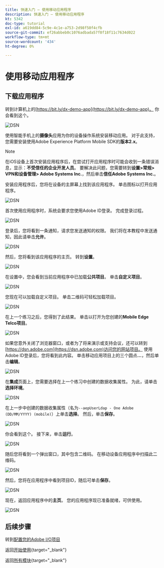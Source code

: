 ```yaml
---
title: 快速入门 — 使用移动应用程序
description: 快速入门 — 使用移动应用程序
kt: 5342
doc-type: tutorial
exl-id: a619dd84-5c9e-4c1e-a753-2d98f50f4cfb
source-git-commit: ef26abbeb0c1076adbada57f0f18f11c7634d022
workflow-type: tm+mt
source-wordcount: '434'
ht-degree: 0%

---
```


# 使用移动应用程序

## 下载应用程序

转到计算机上的[https://bit.ly/dx-demo-app](https://bit.ly/dx-demo-app)。 你会看到这个。

![DSN](./images/mobileapp.png)

使用智能手机上的&#x200B;**摄像头**&#x200B;应用为你的设备操作系统安装移动应用。 对于此支持，您需要安装使用Adobe Experience Platform Mobile SDK的&#x200B;**版本2.x**。

>[!NOTE]
>
>在iOS设备上首次安装应用程序后，在尝试打开应用程序时可能会收到一条错误消息，显示：**不受信任的企业开发人员**。 要解决此问题，您需要转到&#x200B;**设置>常规> VPN和设备管理> Adobe Systems Inc.**，然后单击&#x200B;**信任Adobe Systems Inc.**。

安装应用程序后，您将在设备的主屏幕上找到该应用程序。 单击图标以打开应用程序。

![DSN](./images/mobileappn1.png)

首次使用应用程序时，系统会要求您使用Adobe ID登录。 完成登录过程。

![DSN](./images/mobileappn2.png)

登录后，您将看到一条通知，请求您发送通知的权限。 我们将在本教程中发送通知，因此请单击&#x200B;**允许**。

![DSN](./images/mobileappn3.png)

然后，您将看到该应用程序的主页。 转到&#x200B;**设置**。

![DSN](./images/mobileappn4.png)

在设置中，您会看到当前应用程序中已加载&#x200B;**公共项目**。 单击&#x200B;**自定义项目**。

![DSN](./images/mobileappn5.png)

您现在可以加载自定义项目。 单击二维码可轻松加载项目。

![DSN](./images/mobileappn6.png)

在上一个练习之后，您得到了此结果。 单击以打开为您创建的&#x200B;**Mobile Edge Telco项目**。

![DSN](./images/dsn5b.png)

如果您意外关闭了浏览器窗口，或者为了将来演示或支持会议，还可以转到[https://dsn.adobe.com](https://dsn.adobe.com)访问您的网站项目。 使用Adobe ID登录后，您将看到此内容。 单击移动应用项目上的三个圆点&#x200B;**...**，然后单击&#x200B;**编辑**。

![DSN](./images/web8a.png)

在&#x200B;**集成**&#x200B;页面上，您需要选择在上一个练习中创建的数据收集属性。 为此，请单击&#x200B;**选择环境**。

![DSN](./images/web8aa.png)

在上一步中创建的数据收集属性（名为`--aepUserLdap - One Adobe (DD/MM/YYYY) (mobile)`）上单击&#x200B;**选择**。 然后，单击&#x200B;**保存**。

![DSN](./images/web8b.png)

你会看到这个。 接下来，单击&#x200B;**运行**。

![DSN](./images/web8bb.png)

随后您将看到一个弹出窗口，其中包含二维码。 在移动设备应用程序中扫描此二维码。

![DSN](./images/web8c.png)

然后，您将在应用程序中看到项目ID，随后可单击&#x200B;**保存**。

![DSN](./images/mobileappn7.png)

现在，返回应用程序中的&#x200B;**主页**。 您的应用程序现已准备就绪，可供使用。

![DSN](./images/mobileappn8.png)

## 后续步骤

转到[配置您的Adobe I/O项目](./ex6.md)

返回[开始使用](./getting-started.md){target="_blank"}

返回[所有模块](./../../../overview.md){target="_blank"}
